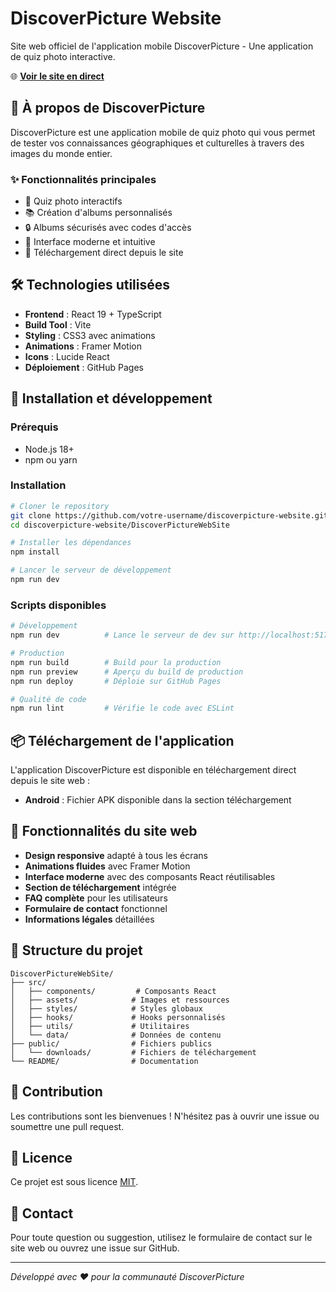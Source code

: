 # DiscoverPicture Website

Site web officiel de l'application mobile DiscoverPicture - Une application de quiz photo interactive.

🌐 **[Voir le site en direct](https://votre-username.github.io/discoverpicture-website/)**

## 📱 À propos de DiscoverPicture

DiscoverPicture est une application mobile de quiz photo qui vous permet de tester vos connaissances géographiques et culturelles à travers des images du monde entier.

### ✨ Fonctionnalités principales

- 🎯 Quiz photo interactifs
- 📚 Création d'albums personnalisés
- 🔒 Albums sécurisés avec codes d'accès
- 📱 Interface moderne et intuitive
- 🚀 Téléchargement direct depuis le site

## 🛠️ Technologies utilisées

- **Frontend** : React 19 + TypeScript
- **Build Tool** : Vite
- **Styling** : CSS3 avec animations
- **Animations** : Framer Motion
- **Icons** : Lucide React
- **Déploiement** : GitHub Pages

## 🚀 Installation et développement

### Prérequis
- Node.js 18+
- npm ou yarn

### Installation

```bash
# Cloner le repository
git clone https://github.com/votre-username/discoverpicture-website.git
cd discoverpicture-website/DiscoverPictureWebSite

# Installer les dépendances
npm install

# Lancer le serveur de développement
npm run dev
```

### Scripts disponibles

```bash
# Développement
npm run dev          # Lance le serveur de dev sur http://localhost:5173

# Production
npm run build        # Build pour la production
npm run preview      # Aperçu du build de production
npm run deploy       # Déploie sur GitHub Pages

# Qualité de code
npm run lint         # Vérifie le code avec ESLint
```

## 📦 Téléchargement de l'application

L'application DiscoverPicture est disponible en téléchargement direct depuis le site web :
- **Android** : Fichier APK disponible dans la section téléchargement

## 🌟 Fonctionnalités du site web

- **Design responsive** adapté à tous les écrans
- **Animations fluides** avec Framer Motion
- **Interface moderne** avec des composants React réutilisables
- **Section de téléchargement** intégrée
- **FAQ complète** pour les utilisateurs
- **Formulaire de contact** fonctionnel
- **Informations légales** détaillées

## 📁 Structure du projet

```
DiscoverPictureWebSite/
├── src/
│   ├── components/         # Composants React
│   ├── assets/            # Images et ressources
│   ├── styles/            # Styles globaux
│   ├── hooks/             # Hooks personnalisés
│   ├── utils/             # Utilitaires
│   └── data/              # Données de contenu
├── public/                # Fichiers publics
│   └── downloads/         # Fichiers de téléchargement
└── README/                # Documentation
```

## 🤝 Contribution

Les contributions sont les bienvenues ! N'hésitez pas à ouvrir une issue ou soumettre une pull request.

## 📄 Licence

Ce projet est sous licence [MIT](LICENSE).

## 📧 Contact

Pour toute question ou suggestion, utilisez le formulaire de contact sur le site web ou ouvrez une issue sur GitHub.

---

*Développé avec ❤️ pour la communauté DiscoverPicture*
